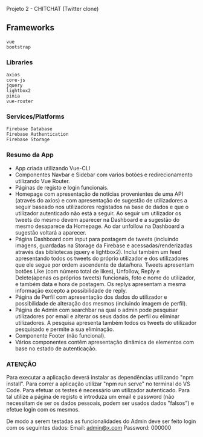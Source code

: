 Projeto 2 - CHITCHAT (Twitter clone)

## Frameworks
```
vue
bootstrap
```

### Libraries
```
axios
core-js
jquery
lightbox2
pinia
vue-router
```

### Services/Platforms
```
Firebase Database
Firebase Authentication
Firebase Storage
```

### Resumo da App
- App criada utilizando Vue-CLI
- Componentes Navbar e Sidebar com varios botões e redirecionamento utilizando Vue Router.
- Páginas de registo e login funcionais.
- Homepage com apresentação de notícias provenientes de uma API (através do axios) e com apresentação de sugestão de utilizadores a seguir baseado nos utilizadores registados na base de dados e que o utilizador autenticado não está a seguir. Ao seguir um utilizador os tweets do mesmo devem aparecer na Dashboard e a sugestão do mesmo desaparece da Homepage. Ao dar unfollow na Dashboard a sugestão voltará a aparecer.
- Página Dashboard com input para postagem de tweets (incluindo imagens, guardadas na Storage da Firebase e acessadas/renderizadas através das bibliotecas jquery e lightbox2). Inclui também um feed apresentando todos os tweets do próprio utilizador e dos utilizadores que ele segue por ordem ascendente de data/hora. Tweets apresentam botões Like (com número total de likes), Unfollow, Reply e Delete(apenas os próprios tweets) funcionais, foto e nome do utilizador, e também data e hora de postagem. Os replys apresentam a mesma informação excepto a possibilidade de reply.
- Página de Perfil com apresentação dos dados do utilizador e possibilidade de alteração dos mesmos (incluindo imagem de perfil).
- Página de Admin com searchbar na qual o admin pode pesquisar utilizadores por email e alterar os seus dados de perfil ou eliminar utilizadores. A pesquisa apresenta também todos os tweets do utilizador pesquisado e permite a sua eliminação.
- Componente Footer (não funcional).
- Vários componentes contêm apresentação dinâmica de elementos com base no estado de autenticação.


### ATENÇÃO

Para executar a aplicação deverá instalar as dependências utilizando "npm install". Para correr a aplicação utilizar "npm run serve" no terminal do VS Code.
Para efetuar os testes é necessário um utilizador autenticado. Para tal utilize a página de registo e introduza um email e password (não necessitam de ser os dados pessoais, podem ser usados dados "falsos") e efetue login com os mesmos.

De modo a serem testadas as funcionalidades do Admin deve ser feito login com os seguintes dados:
Email: admin@x.com
Password: 000000

